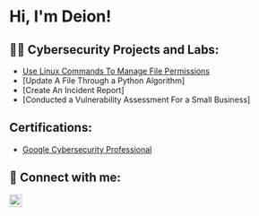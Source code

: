 <h1>Hi, I'm Deion! 

<h2>👨‍💻 Cybersecurity Projects and Labs:</h2>

  - [Use Linux Commands To Manage File Permissions](https://github.com/dhaskins96/LinuxPermissions/tree/main)
  - [Update A File Through a Python Algorithm]
  - [Create An Incident Report]
  - [Conducted a Vulnerability Assessment For a Small Business]

<h2> Certifications: </h2>

- [Google Cybersecurity Professional](https://coursera.org/share/56ec045706f9a78ed9305b6c6d284308)


<h2> 🤳 Connect with me:</h2>

[<img align="left" alt="JoshMadakor | LinkedIn" width="22px" src="https://cdn.jsdelivr.net/npm/simple-icons@v3/icons/linkedin.svg" />][linkedin]

[linkedin]: (www.linkedin.com/in/deion-haskins-60b14a219)

<!--
**joshmadakor1/joshmadakor1** is a ✨ _special_ ✨ repository because its `README.md` (this file) appears on your GitHub profile.

Here are some ideas to get you started:

- 🔭 I’m currently working on ...
- 🌱 I’m currently learning ...
- 👯 I’m looking to collaborate on ...
- 🤔 I’m looking for help with ...
- 💬 Ask me about ...
- 📫 How to reach me: ...
- 😄 Pronouns: ...
- ⚡ Fun fact: ...
-->
